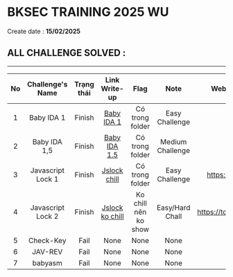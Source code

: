 # BKSEC TRAINING 2025 WU
Create date : **15/02/2025**
## ALL CHALLENGE SOLVED :
---
| No |   Challenge's Name  | Trạng thái |                Link Write-up                 |       Flag         |     Note       |       Website Re-up Challenges      |  Dowload file here |
|:--:|:-------------------:|:----------:|:--------------------------------------------:|:------------------:|:--------------:|:-----------------------------------:|:------------------:|
| 1  |    Baby IDA 1       |   Finish   |   [Baby IDA 1](./baby_ida_1)                 |Có trong folder     |Easy Challenge  |                                     |[File](https://github.com/tdwng/bksec_dowloads/tree/main/bksec_training_2025/Baby%20IDA%201)|
| 2  |    Baby IDA 1,5     |   Finish   | [Baby IDA 1.5](./baby_ida_1,5)               |Có trong folder     |Medium Challenge|                                     |[File](https://github.com/tdwng/bksec_dowloads/tree/main/bksec_training_2025/Baby%20IDA%201%2C5)|                         
| 3  |  Javascript Lock 1  |   Finish   | [Jslock chill](./jslock_chill)               |Có trong folder     |Easy Challenge  |https://tdwng.github.io/trollvn/     |Coming soon|
| 4  |  Javascript Lock 2  |   Finish   |[Jslock ko chill](./jslock_ko_chill(jslock2)) |Ko chill nên ko show|Easy/Hard Chall |https://tdwng.github.io/jslock_ver_2/|Coming soon|
| 5  |    Check-Key        |    Fail    |None                                          |None                |None            |None                                 |[File](https://github.com/tdwng/bksec_dowloads/tree/main/bksec_training_2025/Check_key)|
| 6  |     JAV-REV         |    Fail    |None                                          |None                |None            |None                                 |[File](https://github.com/tdwng/bksec_dowloads/tree/main/bksec_training_2025/JAV-REV)|
| 7  |     babyasm         |    Fail    |None                                          |None                |None            |None                                 |[File](https://github.com/tdwng/bksec_dowloads/tree/main/bksec_training_2025/babyasm)|

